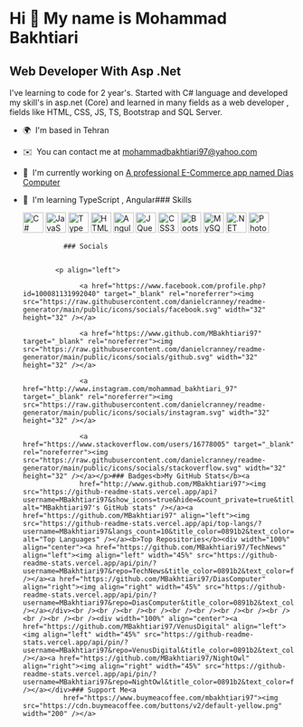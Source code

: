 Hi 👋 My name is Mohammad Bakhtiari
===================================

Web Developer With Asp .Net
---------------------------

I've learning to code for 2 year's. Started with C# language and developed my skill's in asp.net (Core) and learned in many fields as a web developer , fields like HTML, CSS, JS, TS, Bootstrap and SQL Server.

*   🌍  I'm based in Tehran
*   ✉️  You can contact me at [mohammadbakhtiari97@yahoo.com](mailto:mohammadbakhtiari97@yahoo.com)
*   🚀  I'm currently working on [A professional E-Commerce app named Dias Computer](http://github.com/pzix86/DiasComputer )
*   🧠  I'm learning TypeScript , Angular### Skills<p align="left">
                                <a href="https://docs.microsoft.com/en-us/dotnet/csharp/" target="_blank" rel="noreferrer"><img src="https://raw.githubusercontent.com/danielcranney/readme-generator/main/public/icons/skills/csharp-colored.svg" width="36" height="36" alt="C#" /></a>
                                <a href="https://developer.mozilla.org/en-US/docs/Web/JavaScript" target="_blank" rel="noreferrer"><img src="https://raw.githubusercontent.com/danielcranney/readme-generator/main/public/icons/skills/javascript-colored.svg" width="36" height="36" alt="JavaScript" /></a>
                                <a href="https://www.typescriptlang.org/" target="_blank" rel="noreferrer"><img src="https://raw.githubusercontent.com/danielcranney/readme-generator/main/public/icons/skills/typescript-colored.svg" width="36" height="36" alt="TypeScript" /></a>
                                <a href="https://developer.mozilla.org/en-US/docs/Glossary/HTML5" target="_blank" rel="noreferrer"><img src="https://raw.githubusercontent.com/danielcranney/readme-generator/main/public/icons/skills/html5-colored.svg" width="36" height="36" alt="HTML5" /></a>
                                <a href="https://angular.io/" target="_blank" rel="noreferrer"><img src="https://raw.githubusercontent.com/danielcranney/readme-generator/main/public/icons/skills/angularjs-colored.svg" width="36" height="36" alt="Angular" /></a>
                                <a href="https://jquery.com/" target="_blank" rel="noreferrer"><img src="https://raw.githubusercontent.com/danielcranney/readme-generator/main/public/icons/skills/jquery-colored.svg" width="36" height="36" alt="JQuery" /></a>
                                <a href="https://www.w3.org/TR/CSS/#css" target="_blank" rel="noreferrer"><img src="https://raw.githubusercontent.com/danielcranney/readme-generator/main/public/icons/skills/css3-colored.svg" width="36" height="36" alt="CSS3" /></a>
                                <a href="https://getbootstrap.com/" target="_blank" rel="noreferrer"><img src="https://raw.githubusercontent.com/danielcranney/readme-generator/main/public/icons/skills/bootstrap-colored.svg" width="36" height="36" alt="Bootstrap" /></a>
                                <a href="https://www.mysql.com/" target="_blank" rel="noreferrer"><img src="https://raw.githubusercontent.com/danielcranney/readme-generator/main/public/icons/skills/mysql-colored.svg" width="36" height="36" alt="MySQL" /></a>
                                <a href="https://dotnet.microsoft.com/en-us/" target="_blank" rel="noreferrer"><img src="https://raw.githubusercontent.com/danielcranney/readme-generator/main/public/icons/skills/dot-net-colored.svg" width="36" height="36" alt=".NET" /></a>
                                <a href="https://www.adobe.com/uk/products/photoshop.html" target="_blank" rel="noreferrer"><img src="https://raw.githubusercontent.com/danielcranney/readme-generator/main/public/icons/skills/photoshop-colored.svg" width="36" height="36" alt="Photoshop" /></a>
                    </p>
                    
                  ### Socials
                  
                  
                <p align="left">
                          
                      <a href="https://www.facebook.com/profile.php?id=100081131992040" target="_blank" rel="noreferrer"><img src="https://raw.githubusercontent.com/danielcranney/readme-generator/main/public/icons/socials/facebook.svg" width="32" height="32" /></a>
                          
                      <a href="https://www.github.com/MBakhtiari97" target="_blank" rel="noreferrer"><img src="https://raw.githubusercontent.com/danielcranney/readme-generator/main/public/icons/socials/github.svg" width="32" height="32" /></a>
                          
                      <a href="http://www.instagram.com/mohammad_bakhtiari_97" target="_blank" rel="noreferrer"><img src="https://raw.githubusercontent.com/danielcranney/readme-generator/main/public/icons/socials/instagram.svg" width="32" height="32" /></a>
                          
                      <a href="https://www.stackoverflow.com/users/16778005" target="_blank" rel="noreferrer"><img src="https://raw.githubusercontent.com/danielcranney/readme-generator/main/public/icons/socials/stackoverflow.svg" width="32" height="32" /></a></p>### Badges<b>My GitHub Stats</b><a
                      href="http://www.github.com/MBakhtiari97"><img src="https://github-readme-stats.vercel.app/api?username=MBakhtiari97&show_icons=true&hide=&count_private=true&title_color=0891b2&text_color=ffffff&icon_color=0891b2&bg_color=1c1917&hide_border=true&show_icons=true" alt="MBakhtiari97's GitHub stats" /></a><a href="https://github.com/MBakhtiari97" align="left"><img src="https://github-readme-stats.vercel.app/api/top-langs/?username=MBakhtiari97&langs_count=10&title_color=0891b2&text_color=ffffff&icon_color=0891b2&bg_color=1c1917&hide_border=true&locale=en&custom_title=Top%20%Languages" alt="Top Languages" /></a><b>Top Repositories</b><div width="100%" align="center"><a href="https://github.com/MBakhtiari97/TechNews" align="left"><img align="left" width="45%" src="https://github-readme-stats.vercel.app/api/pin/?username=MBakhtiari97&repo=TechNews&title_color=0891b2&text_color=ffffff&icon_color=0891b2&bg_color=1c1917&hide_border=true&locale=en" /></a><a href="https://github.com/MBakhtiari97/DiasComputer" align="right"><img align="right" width="45%" src="https://github-readme-stats.vercel.app/api/pin/?username=MBakhtiari97&repo=DiasComputer&title_color=0891b2&text_color=ffffff&icon_color=0891b2&bg_color=1c1917&hide_border=true&locale=en" /></a></div><br /><br /><br /><br /><br /><br /><br /><br /><br /><br /><br /><br /><div width="100%" align="center"><a href="https://github.com/MBakhtiari97/VenusDigital" align="left"><img align="left" width="45%" src="https://github-readme-stats.vercel.app/api/pin/?username=MBakhtiari97&repo=VenusDigital&title_color=0891b2&text_color=ffffff&icon_color=0891b2&bg_color=1c1917&hide_border=true&locale=en" /></a><a href="https://github.com/MBakhtiari97/NightOwl" align="right"><img align="right" width="45%" src="https://github-readme-stats.vercel.app/api/pin/?username=MBakhtiari97&repo=NightOwl&title_color=0891b2&text_color=ffffff&icon_color=0891b2&bg_color=1c1917&hide_border=true&locale=en" /></a></div>### Support Me<a
                  href="https://www.buymeacoffee.com/mbakhtiari97"><img src="https://cdn.buymeacoffee.com/buttons/v2/default-yellow.png" width="200" /></a>

<!---
MBakhtiari97/MBakhtiari97 is a ✨ special ✨ repository because its `README.md` (this file) appears on your GitHub profile.
You can click the Preview link to take a look at your changes.
--->
